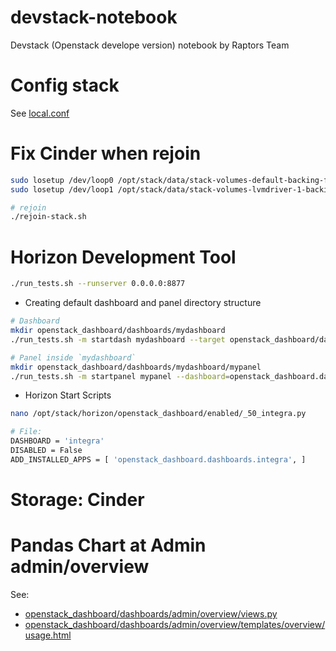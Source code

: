 # devstack-notebook
Devstack (Openstack develope version) notebook by Raptors Team

# Config stack 
See [local.conf](local.conf)

# Fix Cinder when rejoin
```sh
sudo losetup /dev/loop0 /opt/stack/data/stack-volumes-default-backing-file
sudo losetup /dev/loop1 /opt/stack/data/stack-volumes-lvmdriver-1-backing-file

# rejoin
./rejoin-stack.sh
```

# Horizon Development Tool

```sh
./run_tests.sh --runserver 0.0.0.0:8877
```

* Creating default dashboard and panel directory structure
```sh
# Dashboard
mkdir openstack_dashboard/dashboards/mydashboard
./run_tests.sh -m startdash mydashboard --target openstack_dashboard/dashboards/mydashboard

# Panel inside `mydashboard`
mkdir openstack_dashboard/dashboards/mydashboard/mypanel
./run_tests.sh -m startpanel mypanel --dashboard=openstack_dashboard.dashboards.mydashboard --target=openstack_dashboard/dashboards/mydashboard/mypanel
```

* Horizon Start Scripts
```sh
nano /opt/stack/horizon/openstack_dashboard/enabled/_50_integra.py

# File:
DASHBOARD = 'integra'
DISABLED = False
ADD_INSTALLED_APPS = [ 'openstack_dashboard.dashboards.integra', ]
```

# Storage: Cinder

# Pandas Chart at Admin admin/overview
See: 
* [openstack_dashboard/dashboards/admin/overview/views.py](openstack_dashboard/dashboards/admin/overview/views.py)
* [openstack_dashboard/dashboards/admin/overview/templates/overview/usage.html](openstack_dashboard/dashboards/admin/overview/templates/overview/usage.html)

